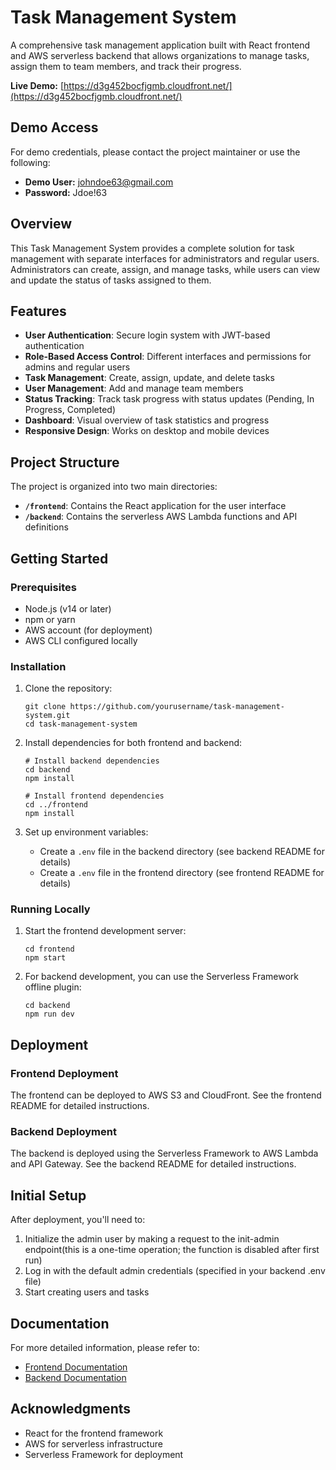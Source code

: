 # Task Management System

A comprehensive task management application built with React frontend and AWS serverless backend that allows organizations to manage tasks, assign them to team members, and track their progress.

**Live Demo:** [https://d3g452bocfjgmb.cloudfront.net/](https://d3g452bocfjgmb.cloudfront.net/)

## Demo Access
For demo credentials, please contact the project maintainer or use the following:
- **Demo User:** johndoe63@gmail.com
- **Password:** Jdoe!63

## Overview

This Task Management System provides a complete solution for task management with separate interfaces for administrators and regular users. Administrators can create, assign, and manage tasks, while users can view and update the status of tasks assigned to them.

## Features

- **User Authentication**: Secure login system with JWT-based authentication
- **Role-Based Access Control**: Different interfaces and permissions for admins and regular users
- **Task Management**: Create, assign, update, and delete tasks
- **User Management**: Add and manage team members
- **Status Tracking**: Track task progress with status updates (Pending, In Progress, Completed)
- **Dashboard**: Visual overview of task statistics and progress
- **Responsive Design**: Works on desktop and mobile devices

## Project Structure

The project is organized into two main directories:

- **`/frontend`**: Contains the React application for the user interface
- **`/backend`**: Contains the serverless AWS Lambda functions and API definitions

## Getting Started

### Prerequisites

- Node.js (v14 or later)
- npm or yarn
- AWS account (for deployment)
- AWS CLI configured locally

### Installation

1. Clone the repository:
   ```
   git clone https://github.com/yourusername/task-management-system.git
   cd task-management-system
   ```

2. Install dependencies for both frontend and backend:
   ```
   # Install backend dependencies
   cd backend
   npm install

   # Install frontend dependencies
   cd ../frontend
   npm install
   ```

3. Set up environment variables:
   - Create a `.env` file in the backend directory (see backend README for details)
   - Create a `.env` file in the frontend directory (see frontend README for details)

### Running Locally

1. Start the frontend development server:
   ```
   cd frontend
   npm start
   ```

2. For backend development, you can use the Serverless Framework offline plugin:
   ```
   cd backend
   npm run dev
   ```

## Deployment

### Frontend Deployment

The frontend can be deployed to AWS S3 and CloudFront. See the frontend README for detailed instructions.

### Backend Deployment

The backend is deployed using the Serverless Framework to AWS Lambda and API Gateway. See the backend README for detailed instructions.

## Initial Setup

After deployment, you'll need to:

1. Initialize the admin user by making a request to the init-admin endpoint(this is a one-time operation; the function is disabled after first run)
2. Log in with the default admin credentials (specified in your backend .env file)
3. Start creating users and tasks

## Documentation

For more detailed information, please refer to:

- [Frontend Documentation](./frontend/README.md)
- [Backend Documentation](./backend/README.md)



## Acknowledgments

- React for the frontend framework
- AWS for serverless infrastructure
- Serverless Framework for deployment